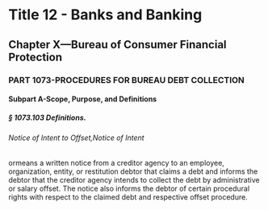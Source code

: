 
# Title 12 - Banks and Banking
## Chapter X—Bureau of Consumer Financial Protection
### PART 1073-PROCEDURES FOR BUREAU DEBT COLLECTION
#### Subpart A-Scope, Purpose, and Definitions
##### § 1073.103 Definitions.
###### Notice of Intent to Offset,Notice of Intent

ormeans a written notice from a creditor agency to an employee, organization, entity, or restitution debtor that claims a debt and informs the debtor that the creditor agency intends to collect the debt by administrative or salary offset. The notice also informs the debtor of certain procedural rights with respect to the claimed debt and respective offset procedure.

